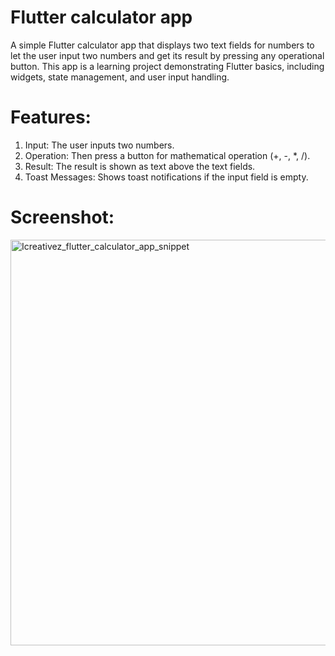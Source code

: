 # Flutter calculator app

A simple Flutter  calculator app that displays two text fields for numbers to let the user input two numbers and get its result by pressing any operational button. This app is a learning project demonstrating Flutter basics, including widgets, state management, and user input handling.


# Features:

1. Input: The user inputs two numbers.
2. Operation: Then press a button for mathematical operation (+, -, *, /).
3. Result: The result is shown as text above the text fields.
4. Toast Messages: Shows toast notifications if the input field is empty.

# Screenshot:
<img width="649" alt="Icreativez_flutter_calculator_app_snippet" src="https://github.com/user-attachments/assets/d679e95f-0491-4168-ba2a-5b8d0c25d123">




